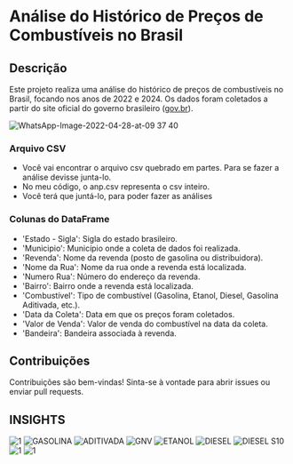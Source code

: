 # Análise do Histórico de Preços de Combustíveis no Brasil

## Descrição
Este projeto realiza uma análise do histórico de preços de combustíveis no Brasil, focando nos anos de 2022 e 2024. Os dados foram coletados a partir do site oficial do governo brasileiro ([gov.br](https://www.gov.br/anp/pt-br/centrais-de-conteudo/dados-abertos/serie-historica-de-precos-de-combustiveis)).

![WhatsApp-Image-2022-04-28-at-09 37 40](https://github.com/luisfernandogbraga/preco_gasolina/assets/134460985/578db87f-fe33-4247-ac25-2bb581943d1b)

### Arquivo CSV
- Você vai encontrar o arquivo csv quebrado em partes. Para se fazer a análise devisse junta-lo. 
- No meu código, o anp.csv representa o csv inteiro.
- Você terá que juntá-lo, para poder fazer as análises

### Colunas do DataFrame
- 'Estado - Sigla': Sigla do estado brasileiro.
- 'Municipio': Município onde a coleta de dados foi realizada.
- 'Revenda': Nome da revenda (posto de gasolina ou distribuidora).
- 'Nome da Rua': Nome da rua onde a revenda está localizada.
- 'Numero Rua': Número do endereço da revenda.
- 'Bairro': Bairro onde a revenda está localizada.
- 'Combustível': Tipo de combustível (Gasolina, Etanol, Diesel, Gasolina Aditivada, etc.).
- 'Data da Coleta': Data em que os preços foram coletados.
- 'Valor de Venda': Valor de venda do combustível na data da coleta.
- 'Bandeira': Bandeira associada à revenda.


## Contribuições
Contribuições são bem-vindas! Sinta-se à vontade para abrir issues ou enviar pull requests.


## INSIGHTS
![1](https://github.com/luisfernandogbraga/preco_combustivel/assets/134460985/31337219-15ed-47eb-871b-8dcb8268efff)
![GASOLINA](https://github.com/luisfernandogbraga/preco_combustivel/assets/134460985/6d238575-7757-4cc1-a376-c1ef3a166b28)
![ADITIVADA](https://github.com/luisfernandogbraga/preco_combustivel/assets/134460985/86a25d51-361f-42fa-9b08-d0a31101a392)
![GNV](https://github.com/luisfernandogbraga/preco_combustivel/assets/134460985/9e07b561-b774-48a0-b3b2-bdfbb9e880d0)
![ETANOL](https://github.com/luisfernandogbraga/preco_combustivel/assets/134460985/3e9e3e69-d12c-45cc-afdf-fd978bc24331)
![DIESEL](https://github.com/luisfernandogbraga/preco_combustivel/assets/134460985/1d633f81-06c2-4712-a50e-bb567ff6379b)
![DIESEL S10](https://github.com/luisfernandogbraga/preco_combustivel/assets/134460985/b37493f4-25b8-4512-b7b8-f04da636b96f)
![1](https://github.com/luisfernandogbraga/preco_combustivel/assets/134460985/05b20c66-0210-4924-b696-77da7cc200cb)
![1](https://github.com/luisfernandogbraga/preco_combustivel/assets/134460985/b2e69ee7-261c-4230-a859-8810158f962b)



